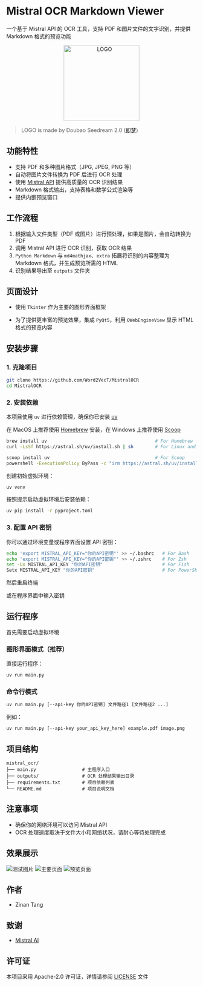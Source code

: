 # Mistral OCR Markdown Viewer

一个基于 Mistral API 的 OCR 工具，支持 PDF 和图片文件的文字识别，并提供 Markdown 格式的预览功能

<div style="text-align: center;">
  <img src="demo/logo.jpeg" alt="LOGO" style="width:200px; height:auto;" />
</div>

> LOGO is made by Doubao Seedream 2.0 ([即梦](https://jimeng.jianying.com))

## 功能特性

- 支持 PDF 和多种图片格式（JPG, JPEG, PNG 等）
- 自动将图片文件转换为 PDF 后进行 OCR 处理
- 使用 [Mistral API](https://mistral.ai/news/mistral-ocr) 提供高质量的 OCR 识别结果
- Markdown 格式输出，支持表格和数学公式渲染等
- 提供内嵌预览窗口

## 工作流程

1. 根据输入文件类型（PDF 或图片）进行预处理，如果是图片，会自动转换为 PDF
2. 调用 Mistral API 进行 OCR 识别，获取 OCR 结果
3. `Python Markdown` 与 `md4mathjax`、`extra` 拓展将识别的内容整理为 Markdown 格式，并生成预览所需的 HTML
4. 识别结果导出至 `outputs` 文件夹

## 页面设计

- 使用 `Tkinter` 作为主要的图形界面框架

- 为了提供更丰富的预览效果，集成 `PyQt5`，利用 `QWebEngineView` 显示 HTML 格式的预览内容

## 安装步骤

### 1. 克隆项目

```bash
git clone https://github.com/Word2VecT/MistralOCR
cd MistralOCR
```

### 2. 安装依赖

本项目使用 `uv` 进行依赖管理，确保你已安装 [uv](https://github.com/astral-sh/uv)

在 MacOS 上推荐使用 [Homebrew](https://brew.sh) 安装，在 Windows 上推荐使用 [Scoop](https://scoop.sh)

```bash
brew install uv                                        # For Homebrew
curl -LsSf https://astral.sh/uv/install.sh | sh        # For Linux and MacOS by official

scoop install uv                                       # For Scoop
powershell -ExecutionPolicy ByPass -c "irm https://astral.sh/uv/install.ps1 | iex".        # For Windows by official
```

创建初始虚拟环境：

```bash
uv venv
```

按照提示启动虚拟环境后安装依赖：

```bash
uv pip install -r pyproject.toml
```

### 3. 配置 API 密钥

你可以通过环境变量或程序界面设置 API 密钥：

```bash
echo 'export MISTRAL_API_KEY="你的API密钥"' >> ~/.bashrc   # For Bash
echo 'export MISTRAL_API_KEY="你的API密钥"' >> ~/.zshrc    # For Zsh
set -Ux MISTRAL_API_KEY "你的API密钥"                      # For Fish
Setx MISTRAL_API_KEY "你的API密钥"                         # For PowerShell
```

然后重启终端

或在程序界面中输入密钥

## 运行程序

首先需要启动虚拟环境

### 图形界面模式（推荐）

直接运行程序：

```bash
uv run main.py
```

### 命令行模式

```bash
uv run main.py [--api-key 你的API密钥] 文件路径1 [文件路径2 ...]
```

例如：

```bash
uv run main.py [--api-key your_api_key_here] example.pdf image.png
```

## 项目结构

```
mistral_ocr/
├── main.py                 # 主程序入口
├── outputs/                # OCR 处理结果输出目录
├── requirements.txt        # 项目依赖列表
└── README.md               # 项目说明文档
```

## 注意事项

- 确保你的网络环境可以访问 Mistral API
- OCR 处理速度取决于文件大小和网络状况，请耐心等待处理完成

## 效果展示

![测试图片](demo/test.png)
![主要页面](demo/main.png)
![预览页面](demo/preview.png)

## 作者

- Zinan Tang

## 致谢

- [Mistral AI](https://mistral.ai)

## 许可证

本项目采用 Apache-2.0 许可证，详情请参阅 [LICENSE](LICENSE) 文件
